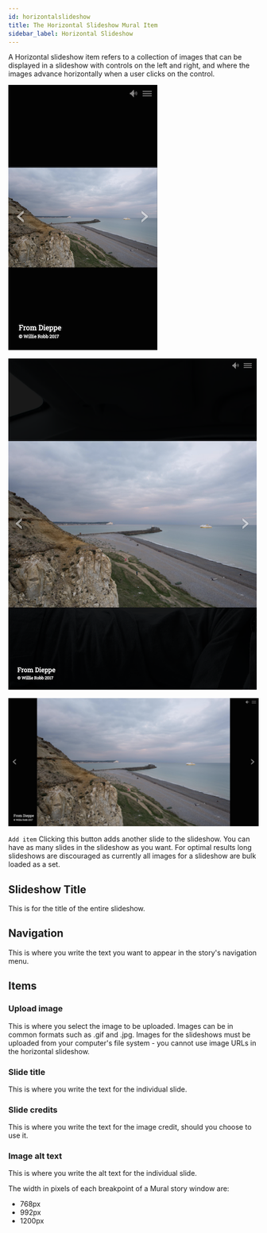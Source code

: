 ```yaml
---
id: horizontalslideshow
title: The Horizontal Slideshow Mural Item
sidebar_label: Horizontal Slideshow
---
```


A Horizontal slideshow item refers to a collection of images that can be displayed in a slideshow with controls on the left and right, and where the images advance horizontally when a user clicks on the control.

![Mural's Horizontal Slideshow item on phone](./assets/output/HorizontalSlideshow-phone.png "Mural's Horizontal Slideshow item on phone")

![Mural's Horizontal Slideshow item on tablet](./assets/output/HorizontalSlideshow-tablet.png "Mural's Horizontal Slideshow item on tablet")

![Mural's Horizontal Slideshow item on desktop](./assets/output/HorizontalSlideshow-desktop.png "Mural's Horizontal Slideshow item on desktop")

`Add item` Clicking this button adds another slide to the slideshow. You can have as many slides in the slideshow as you want. For optimal results long slideshows are discouraged as currently all images for a slideshow are bulk loaded as a set.

## Slideshow Title

This is for the title of the entire slideshow.

## Navigation

This is where you write the text you want to appear in the story's navigation menu.

## Items

### Upload image

This is where you select the image to be uploaded. Images can be in common formats such as .gif and .jpg. Images for the slideshows must be uploaded from your computer's file system - you cannot use image URLs in the horizontal slideshow.

### Slide title

This is where you write the text for the individual slide. 

### Slide credits

This is where you write the text for the image credit, should you choose to use it.

### Image alt text

This is where you write the alt text for the individual slide.

The width in pixels of each breakpoint of a Mural story window are:

- 768px
- 992px
- 1200px
